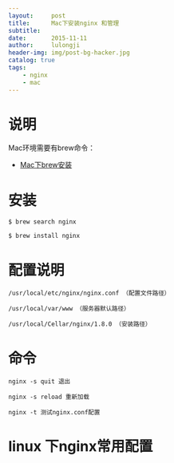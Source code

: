 ```yaml
---
layout:     post
title:      Mac下安装nginx 和管理
subtitle:   
date:       2015-11-11
author:     lulongji
header-img: img/post-bg-hacker.jpg
catalog: true
tags:
    - nginx
    - mac
---
```


# 说明
Mac环境需要有brew命令：
- [Mac下brew安装](http://blog.lulongji.cn/2015/11/11/Mac%E4%B8%8Bbrew-%E5%AE%89%E8%A3%85/)

# 安装
    $ brew search nginx

    $ brew install nginx


# 配置说明
    /usr/local/etc/nginx/nginx.conf （配置文件路径）

    /usr/local/var/www （服务器默认路径）

    /usr/local/Cellar/nginx/1.8.0 （安装路径）

# 命令
    nginx -s quit 退出

    nginx -s reload 重新加载

    nginx -t 测试nginx.conf配置


# linux 下nginx常用配置



